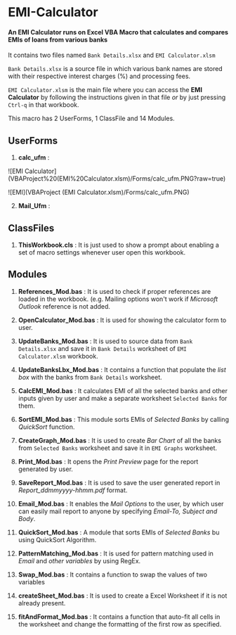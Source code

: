 # EMI-Calculator

#### An EMI Calculator runs on Excel VBA Macro that calculates and compares EMIs of loans from various banks

It contains two files named `Bank Details.xlsx` and `EMI Calculator.xlsm`

`Bank Details.xlsx` is a source file in which various bank names are stored with their respective interest charges (%) and processing fees.

`EMI Calculator.xlsm` is the main file where you can access the **EMI Calculator** by following the instructions given in that file *or* by just pressing `Ctrl-q` in that workbook.

This macro has 2 UserForms, 1 ClassFile and 14 Modules.

## UserForms
1. **calc_ufm** : 

![EMI Calculator] (VBAProject%20(EMI%20Calculator.xlsm)/Forms/calc_ufm.PNG?raw=true)

![EMI](VBAProject (EMI Calculator.xlsm)/Forms/calc_ufm.PNG)

2. **Mail_Ufm** :

## ClassFiles
1. **ThisWorkbook.cls** : It is just used to show a prompt about enabling a set of macro settings whenever user open this workbook.

## Modules
1. **References_Mod.bas** : It is used to check if proper references are loaded in the workbook. (e.g. Mailing options won't work if *Microsoft Outlook* reference is not added.

2. **OpenCalculator_Mod.bas** : It is used for showing the calculator form to user.
3. **UpdateBanks_Mod.bas** : It is used to source data from `Bank Details.xlsx` and save it in `Bank Details` worksheet of `EMI Calculator.xlsm` workbook. 
4. **UpdateBanksLbx_Mod.bas** : It contains a function that populate the *list box* with the banks from `Bank Details` worksheet.

5. **CalcEMI_Mod.bas** : It calculates EMI of all the selected banks and other inputs given by user and make a separate worksheet `Selected Banks` for them.
6. **SortEMI_Mod.bas** : This module sorts EMIs of *Selected Banks* by calling *QuickSort* function.
7. **CreateGraph_Mod.bas** : It is used to create *Bar Chart* of all the banks from `Selected Banks` worksheet and save it in `EMI Graphs` worksheet.

8. **Print_Mod.bas** : It opens the *Print Preview* page for the report generated by user.
9. **SaveReport_Mod.bas** : It is used to save the user generated report in *Report_ddmmyyyy-hhmm.pdf* format.
10. **Email_Mod.bas** : It enables the *Mail Options* to the user, by which user can easily mail report to anyone by specifying *Email-To, Subject and Body*.

11. **QuickSort_Mod.bas** : A module that sorts EMIs of *Selected Banks* bu using QuickSort Algorithm.
12. **PatternMatching_Mod.bas** : It is used for pattern matching used in *Email* and *other variables* by using RegEx.
13. **Swap_Mod.bas** : It contains a function to swap the values of two variables
14. **createSheet_Mod.bas** : It is used to create a Excel Worksheet if it is not already present.
15. **fitAndFormat_Mod.bas** : It contains a function that auto-fit all cells in the worksheet and change the formatting of the first row as specified.
